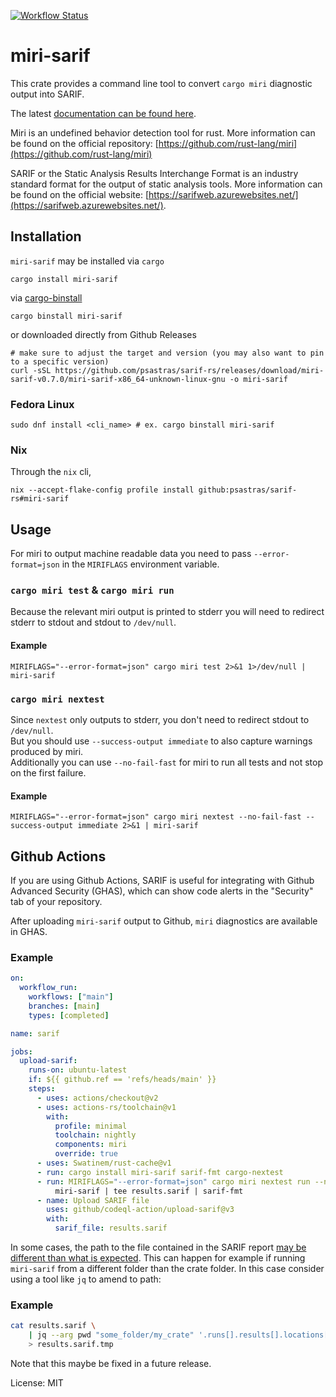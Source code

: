 [![Workflow Status](https://github.com/psastras/sarif-rs/workflows/main/badge.svg)](https://github.com/psastras/sarif-rs/actions?query=workflow%3A%22main%22)

# miri-sarif

This crate provides a command line tool to convert `cargo miri` diagnostic
output into SARIF.

The latest [documentation can be found here](https://docs.rs/miri_sarif).

Miri is an undefined behavior detection tool for rust. More information can
be found on the official repository:
[https://github.com/rust-lang/miri](https://github.com/rust-lang/miri)

SARIF or the Static Analysis Results Interchange Format is an industry standard
format for the output of static analysis tools. More information can be found on
the official website:
[https://sarifweb.azurewebsites.net/](https://sarifweb.azurewebsites.net/).

## Installation

`miri-sarif` may be installed via `cargo`

```shell
cargo install miri-sarif
```

via [cargo-binstall](https://github.com/cargo-bins/cargo-binstall)

```shell
cargo binstall miri-sarif
```

or downloaded directly from Github Releases

```shell
# make sure to adjust the target and version (you may also want to pin to a specific version)
curl -sSL https://github.com/psastras/sarif-rs/releases/download/miri-sarif-v0.7.0/miri-sarif-x86_64-unknown-linux-gnu -o miri-sarif
```

### Fedora Linux

```shell
sudo dnf install <cli_name> # ex. cargo binstall miri-sarif
```

### Nix

Through the `nix` cli,

```shell
nix --accept-flake-config profile install github:psastras/sarif-rs#miri-sarif
```

## Usage

For miri to output machine readable data you need to pass `--error-format=json` in the `MIRIFLAGS` environment variable.

### `cargo miri test` & `cargo miri run`

Because the relevant miri output is printed to stderr you will need to redirect
stderr to stdout and stdout to `/dev/null`.

#### Example

```shell
MIRIFLAGS="--error-format=json" cargo miri test 2>&1 1>/dev/null | miri-sarif
```

### `cargo miri nextest`

Since `nextest` only outputs to stderr, you don't need to redirect stdout to `/dev/null`. \
But you should use `--success-output immediate` to also capture warnings produced by miri. \
Additionally you can use `--no-fail-fast` for miri to run all tests and not stop on the first failure.

#### Example

```shell
MIRIFLAGS="--error-format=json" cargo miri nextest --no-fail-fast --success-output immediate 2>&1 | miri-sarif
```

## Github Actions

If you are using Github Actions, SARIF is useful for integrating with Github
Advanced Security (GHAS), which can show code alerts in the "Security" tab of
your repository.

After uploading `miri-sarif` output to Github, `miri` diagnostics are
available in GHAS.

### Example

```yaml
on:
  workflow_run:
    workflows: ["main"]
    branches: [main]
    types: [completed]

name: sarif

jobs:
  upload-sarif:
    runs-on: ubuntu-latest
    if: ${{ github.ref == 'refs/heads/main' }}
    steps:
      - uses: actions/checkout@v2
      - uses: actions-rs/toolchain@v1
        with:
          profile: minimal
          toolchain: nightly
          components: miri
          override: true
      - uses: Swatinem/rust-cache@v1
      - run: cargo install miri-sarif sarif-fmt cargo-nextest
      - run: MIRIFLAGS="--error-format=json" cargo miri nextest run --no-fail-fast --success-output immediate 2>&1 |
          miri-sarif | tee results.sarif | sarif-fmt
      - name: Upload SARIF file
        uses: github/codeql-action/upload-sarif@v3
        with:
          sarif_file: results.sarif
```

In some cases, the path to the file contained in the SARIF report [may be different than what is expected](https://github.com/psastras/sarif-rs/issues/370). This can happen for example if running `miri-sarif` from a different folder than the crate folder. In this case consider using a tool like `jq` to amend to path:

### Example

```bash
cat results.sarif \
    | jq --arg pwd "some_folder/my_crate" '.runs[].results[].locations[].physicalLocation.artifactLocation.uri |= $pwd + "/" + .' \
    > results.sarif.tmp
```

Note that this maybe be fixed in a future release.

License: MIT
